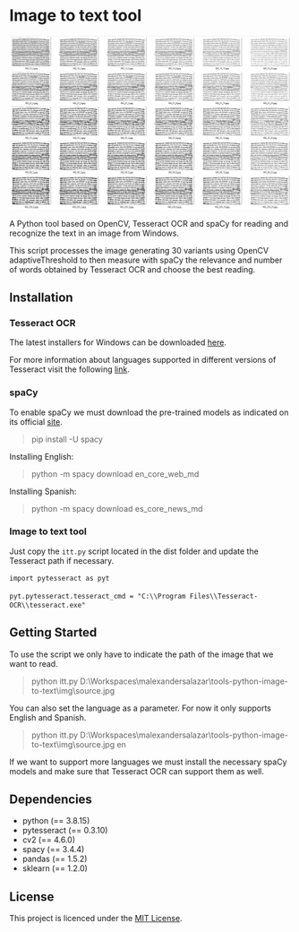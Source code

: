 # Image to text tool

![alt text](/img/variants.PNG "Image to text tool")

 A Python tool based on OpenCV, Tesseract OCR and spaCy for reading and recognize the text in an image from Windows.

 This script processes the image generating 30 variants using OpenCV adaptiveThreshold to then measure with spaCy the relevance and number of words obtained by Tesseract OCR and choose the best reading.

## Installation

### Tesseract OCR

The latest installers for Windows can be downloaded [here](https://github.com/UB-Mannheim/tesseract/wiki).

For more information about languages supported in different versions of Tesseract visit the following [link](https://tesseract-ocr.github.io/tessdoc/Data-Files-in-different-versions.html).

### spaCy

To enable spaCy we must download the pre-trained models as indicated on its official [site](https://spacy.io/models).

>  pip install -U spacy

Installing English:

>  python -m spacy download en_core_web_md

Installing Spanish:

>  python -m spacy download es_core_news_md

### Image to text tool

Just copy the `itt.py` script located in the dist folder and update the Tesseract path if necessary.

```
import pytesseract as pyt

pyt.pytesseract.tesseract_cmd = "C:\\Program Files\\Tesseract-OCR\\tesseract.exe"
```

## Getting Started

To use the script we only have to indicate the path of the image that we want to read.

> python itt.py D:\Workspaces\malexandersalazar\tools-python-image-to-text\img\source.jpg

You can also set the language as a parameter. For now it only supports English and Spanish.

> python itt.py D:\Workspaces\malexandersalazar\tools-python-image-to-text\img\source.jpg en

If we want to support more languages we must install the necessary spaCy models and make sure that Tesseract OCR can support them as well.

## Dependencies

* python (== 3.8.15)
* pytesseract (== 0.3.10)
* cv2 (== 4.6.0)
* spacy (== 3.4.4)
* pandas (== 1.5.2)
* sklearn (== 1.2.0)

## License

This project is licenced under the [MIT License][1].

[1]: https://opensource.org/licenses/mit-license.html "The MIT License | Open Source Initiative"